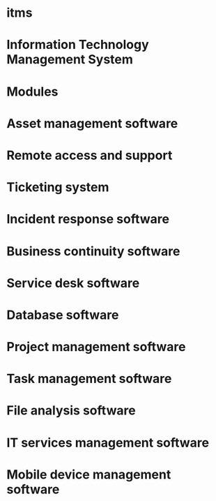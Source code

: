 # itms
# Information Technology Management System
# Modules
# Asset management software
# Remote access and support
# Ticketing system
# Incident response software
# Business continuity software
# Service desk software
# Database software
# Project management software
# Task management software
# File analysis software
# IT services management software
#  Mobile device management software